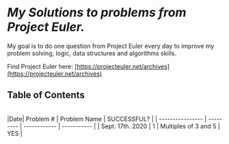 # *My Solutions to problems from Project Euler.*

My goal is to do one question from Project Euler every day to improve my problem solving, logic, data structures and algorithms skills.

Find Project Euler here: [https://projecteuler.net/archives](https://projecteuler.net/archives)

## **Table of Contents**
<br>
|Date| Problem # | Problem Name | SUCCESSFUL? |
| ---------------- | --------- | ------------ | ----------- |
| Sept. 17th. 2020 | 1 | Multiples of 3 and 5 | YES |
